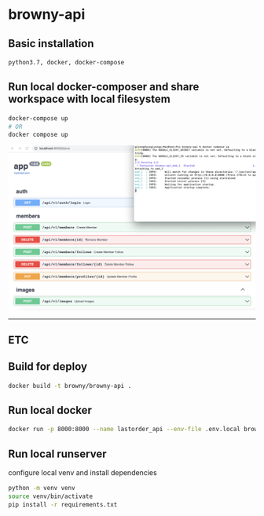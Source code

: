 # browny-api

## Basic installation
```bash
python3.7, docker, docker-compose
```

## Run local docker-composer and share workspace with local filesystem
```bash
docker-compose up
# OR
docker compose up
```

![Architecture](start.png)

------------------------
## ETC

## Build for deploy

```bash
docker build -t browny/browny-api .
```

## Run local docker

```bash
docker run -p 8000:8000 --name lastorder_api --env-file .env.local browny/browny-api
```

## Run local runserver

configure local venv and install dependencies 
```bash
python -m venv venv
source venv/bin/activate
pip install -r requirements.txt
```
